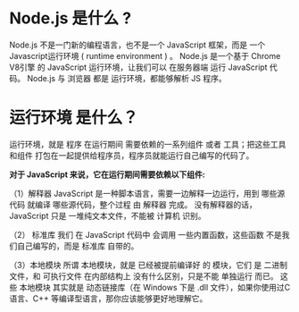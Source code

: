 # Node.js 是什么 ?   

Node.js 不是一门新的编程语言，也不是一个 JavaScript 框架，而是 一个 Javascript运行环境 ( runtime environment )  。
Node.js 是一个基于 Chrome V8引擎 的 JavaScript 运行环境，让我们可以 在服务器端 运行 JavaScript 代码。
Node.js 与 浏览器 都是  运行环境，都能够解析 JS 程序。

# 运行环境 是什么？

运行环境，就是 程序 在运行期间 需要依赖的一系列组件 或者 工具；把这些工具和组件 打包在一起提供给程序员，程序员就能运行自己编写的代码了。

**对于 JavaScript 来说，它在运行期间需要依赖以下组件:**

（1）解释器
JavaScript 是一种脚本语言，需要一边解释一边运行，用到 哪些源代码 就编译 哪些源代码，整个过程 由 解释器 完成。
没有解释器的话，JavaScript 只是 一堆纯文本文件，不能被 计算机 识别。

（2） 标准库
我们 在 JavaScript 代码中 会调用 一些内置函数，这些函数 不是我们自己编写的，而是 标准库 自带的。

（3）本地模块
所谓 本地模块，就是 已经被提前编译好 的 模块，它们 是 二进制文件，和 可执行文件 在内部结构上 没有什么区别，只是不能 单独运行 而已。
这些 本地模块 其实就是 动态链接库（在 Windows 下是 .dll 文件），如果你使用过C语言、C++ 等编译型语言，那你应该能够更好地理解它。
